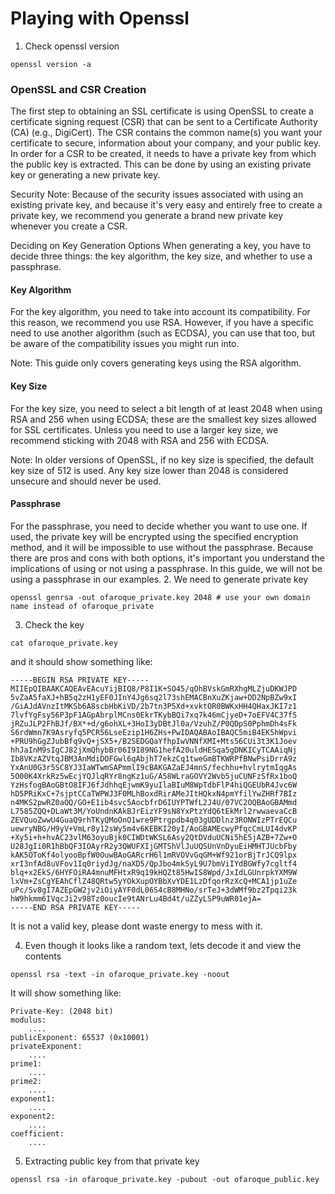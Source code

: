 # Playing with Openssl

1. Check openssl version
```
openssl version -a
```

### OpenSSL and CSR Creation
The first step to obtaining an SSL certificate is using OpenSSL to create a certificate signing request (CSR) that can be sent to a Certificate Authority (CA) (e.g., DigiCert). The CSR contains the common name(s) you want your certificate to secure, information about your company, and your public key. In order for a CSR to be created, it needs to have a private key from which the public key is extracted. This can be done by using an existing private key or generating a new private key.

Security Note: Because of the security issues associated with using an existing private key, and because it's very easy and entirely free to create a private key, we recommend you generate a brand new private key whenever you create a CSR.

Deciding on Key Generation Options
When generating a key, you have to decide three things: the key algorithm, the key size, and whether to use a passphrase.

#### Key Algorithm
For the key algorithm, you need to take into account its compatibility. For this reason, we recommend you use RSA. However, if you have a specific need to use another algorithm (such as ECDSA), you can use that too, but be aware of the compatibility issues you might run into.

Note: This guide only covers generating keys using the RSA algorithm.

#### Key Size
For the key size, you need to select a bit length of at least 2048 when using RSA and 256 when using ECDSA; these are the smallest key sizes allowed for SSL certificates. Unless you need to use a larger key size, we recommend sticking with 2048 with RSA and 256 with ECDSA.

Note: In older versions of OpenSSL, if no key size is specified, the default key size of 512 is used. Any key size lower than 2048 is considered unsecure and should never be used.

#### Passphrase
For the passphrase, you need to decide whether you want to use one. If used, the private key will be encrypted using the specified encryption method, and it will be impossible to use without the passphrase. Because there are pros and cons with both options, it's important you understand the implications of using or not using a passphrase. In this guide, we will not be using a passphrase in our examples.
2. We need to generate private key

```
openssl genrsa -out ofaroque_private.key 2048 # use your own domain name instead of ofaroque_private  
```
3. Check the key 
```
cat ofaroque_private.key
```
and it should show something like: 

```
-----BEGIN RSA PRIVATE KEY-----
MIIEpQIBAAKCAQEAvEAcuYijBIQ8/P8I1K+SO45/qOhBVskGmRXhgMLZjuDKWJPD
5vZaA5faXJ+hB5q2zH1yEF0JInY4Jg6sq2l73shEMACBnXuZKjaw+DD2NpBZw9xI
/GiAJdAVnzItMKSb6A8scbHbKiVD/2b7tn3P5Xd+xvktOR0BWKxHH4QHaxJKI7z1
7lvfYgFsy56P3pF1AGpAbrplMCns0EkrTKybBQi7xq7k46mCjyeD+7oEFV4C37fS
jRZuJLP2FhBJf/BX*+d/g6ohXL+3HoI3yDBtJl0a/VzuhZ/P0QDpS0PphmDh4sFk
S6rdWmn7K9Asryfq5PCR56LseEzip1H6ZHs+PwIDAQABAoIBAQC5miB4EK5hWpvi
+PRU9hGgZJubBfq9vQ+jSX5+/B2SEDGQaYfhpIwVNNfXMI+Mts56CUi3t3K1Joev
hhJaInM9sIgCJ82jXmQhybBr06I9I89NG1hefA20uldHESqa5gDNKICyTCAAiqNj
Ib8VKzAZVtqJBM3AnMdiDOFGwl6qAbjhT7ekzCq1tweGmBTKWRPfBNwPsiDrrA9z
YxAnU0G3r5SC8YJ3IaWTwmSAPmmlI9cBAKGAZaEJ4mnS/fechhu+hvlrytmIqgAs
5O00K4XrkRz5wEcjYQJlqRYr8ngKz1uG/A58WLraGOVY2Wvb5juCUNFzSfRx1boQ
YzHsfogBAoGBtO8IFJ6fJdhhqEjwmK9yuIlaBIuM8WpTdbFlP4hiQGEUbR4Jvc6W
hD5PRiKxC+7sjptCCaTWPWJ3F0MLhBoxdRirAMeJItHQkxN4pmYfilYwZHRf7BIz
n4MKS2pwRZ0aOQ/GO+E1ib4svc5AocbfrD6IUYPTWfL2J4U/07VC2OQBAoGBAMmd
L7585ZQQ+DLaWt3M/YoUndnKAkBJrEizYF9sN8YxPtzYdQ6tEkMrl2rwwaevaCcB
ZEVQuoZwwU4GuaQ9rhTKyQMoOnO1wre9Ptrgpdb4q03gUDDlnz3RONWIzPTrEQCu
uewryNBG/H9yV+VmLr8y12sWy5m4v6KEBKI20yI/AoGBAMEcwyPfqcCmLUI4dvKP
+Xy5i+h+hvAC23vlM63oyuBjk0CIWDtWKSL6Asy2QtDVduUCNi5hE5jAZB+7Zw+O
U28JgIi0R1hBbQF3IOAyrR2y3QWUFXIjGMTShVlJuUQSUnVnDyuEiHMHTJUcbFby
kAK5OToKf4olyooBpfW0OuwBAoGARcrH6l1mRVOVvGqGM+Wf921orBjTrJCQ9lpx
xrI3nfAd8uVFov1Iq0riydJg/naXD5/QpJbo4mkSyL9U7bmViIYdBGWfy7cgltf4
blq+x2EkS/6HYFOiRA4mnuMFHtxR9q19kHQZt85HwIS8Wpd/JxIdLGUnrpkYXM9W
lxVm+ZsCgYEAhCflZ48QRtw5yYOkXupOYBbXvYDE1LzDfqorRzXcQ+MCA1jp1uZe
uPc/Sv8gI7AZEpGW2jv2iOiyAYF0dL06S4cB8MHNo/srTeJ+3dWMf9bz2Tpqi23k
hW9hkmm6IVqcJi2v98Tz0oucIe9tANrLu4Bd4t/uZZyLSP9uWR01ejA=
-----END RSA PRIVATE KEY-----
```
It is not a valid key, please dont waste energy to mess with it. 

4. Even though it looks like a random text, lets decode it and view the contents

```
openssl rsa -text -in ofaroque_private.key -noout
```
It will show something like: 

```
Private-Key: (2048 bit)
modulus:
    ....
publicExponent: 65537 (0x10001)
privateExponent:
    ....
prime1:
    ....
prime2:
    ....
exponent1:
    ....
exponent2:
    ....
coefficient:
    ....

```
5. Extracting public key from that private key

```
openssl rsa -in ofaroque_private.key -pubout -out ofaroque_public.key

```
